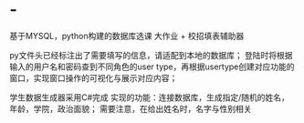 # -
基于MYSQL，python构建的数据库选课 大作业 +
校招填表辅助器

py文件头已经标注出了需要填写的信息，请适配到本地的数据库；
登陆时将根据输入的用户名和密码查到不同角色的user type，再根据usertype创建对应功能的窗口，实现窗口操作的可视化与展示对应内容；

学生数据生成器采用C#完成
实现的功能：连接数据库，生成指定/随机的姓名，年龄，学院，政治面貌；
需要注意，在给出姓名时，名字与性别相关
